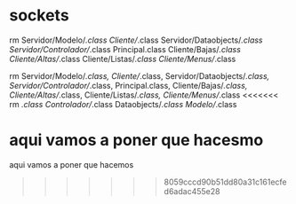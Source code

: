 # sockets
rm Servidor/Modelo/*.class Cliente/*.class Servidor/Dataobjects/*.class Servidor/Controlador/*.class Principal.class Cliente/Bajas/*.class Cliente/Altas/*.class Cliente/Listas/*.class Cliente/Menus/*.class

rm Servidor/Modelo/*.class, Cliente/*.class, Servidor/Dataobjects/*.class, Servidor/Controlador/*.class, Principal.class, Cliente/Bajas/*.class, Cliente/Altas/*.class, Cliente/Listas/*.class, Cliente/Menus/*.class
<<<<<<< 
rm *.class Controlador/*.class Dataobjects/*.class Modelo/*.class 

 aqui vamos a poner que hacesmo
=======
 aqui vamos a poner que hacemos
>>>>>>> 8059cccd90b51dd80a31c161ecfed6adac455e28
